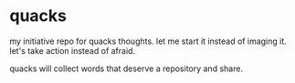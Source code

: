 # quacks

my initiative repo for quacks thoughts. let me start it instead of imaging it. let's take action instead of afraid.

quacks will collect words that deserve a repository and share.
